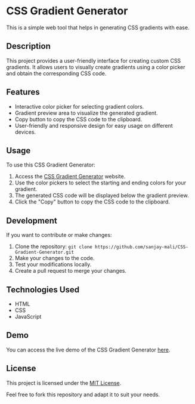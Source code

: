 # CSS Gradient Generator

This is a simple web tool that helps in generating CSS gradients with ease.

## Description

This project provides a user-friendly interface for creating custom CSS gradients. It allows users to visually create gradients using a color picker and obtain the corresponding CSS code.

## Features

- Interactive color picker for selecting gradient colors.
- Gradient preview area to visualize the generated gradient.
- Copy button to copy the CSS code to the clipboard.
- User-friendly and responsive design for easy usage on different devices.

## Usage

To use this CSS Gradient Generator:

1. Access the [CSS Gradient Generator](https://sanjay-mali.github.io/CSS-Gradient-Generator/) website.
2. Use the color pickers to select the starting and ending colors for your gradient.
3. The generated CSS code will be displayed below the gradient preview.
4. Click the "Copy" button to copy the CSS code to the clipboard.

## Development

If you want to contribute or make changes:

1. Clone the repository: `git clone https://github.com/sanjay-mali/CSS-Gradient-Generator.git`
2. Make your changes to the code.
3. Test your modifications locally.
4. Create a pull request to merge your changes.

## Technologies Used

- HTML
- CSS
- JavaScript

## Demo

You can access the live demo of the CSS Gradient Generator [here](https://sanjay-mali.github.io/CSS-Gradient-Generator/).


## License

This project is licensed under the [MIT License](LICENSE).

Feel free to fork this repository and adapt it to suit your needs.
